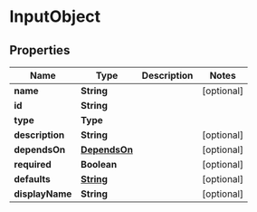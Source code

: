 

# InputObject


## Properties

| Name | Type | Description | Notes |
|------------ | ------------- | ------------- | -------------|
|**name** | **String** |  |  [optional] |
|**id** | **String** |  |  |
|**type** | **Type** |  |  |
|**description** | **String** |  |  [optional] |
|**dependsOn** | [**DependsOn**](DependsOn.md) |  |  [optional] |
|**required** | **Boolean** |  |  [optional] |
|**defaults** | [**String**](PropertyObject.md) |  |  [optional] |
|**displayName** | **String** |  |  [optional] |



